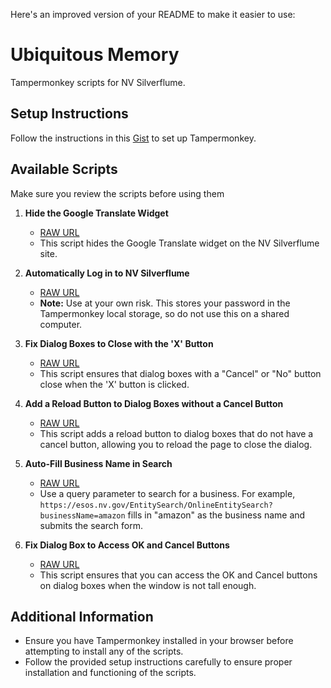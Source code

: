 Here's an improved version of your README to make it easier to use:

# Ubiquitous Memory
Tampermonkey scripts for NV Silverflume.

## Setup Instructions
Follow the instructions in this [Gist](https://gist.github.com/jesterjunk/0344f1a7c1f67f52ffc716b17ee7f240) to set up Tampermonkey. 

## Available Scripts
Make sure you review the scripts before using them


1. **Hide the Google Translate Widget**
   * [RAW URL](https://github.com/rwebernvsos/ubiquitous-memory/raw/main/hide-translate-widget.js)
   * This script hides the Google Translate widget on the NV Silverflume site.

2. **Automatically Log in to NV Silverflume**
   * [RAW URL](https://github.com/rwebernvsos/ubiquitous-memory/raw/main/auto-login.js)
   * **Note:** Use at your own risk. This stores your password in the Tampermonkey local storage, so do not use this on a shared computer.

3. **Fix Dialog Boxes to Close with the 'X' Button**
   * [RAW URL](https://github.com/rwebernvsos/ubiquitous-memory/raw/main/trigger-cancel-or-no-on-x-click.js)
   * This script ensures that dialog boxes with a "Cancel" or "No" button close when the 'X' button is clicked.

4. **Add a Reload Button to Dialog Boxes without a Cancel Button**
   * [RAW URL](https://github.com/rwebernvsos/ubiquitous-memory/raw/main/add-reload-fein-info-dialog.js)
   * This script adds a reload button to dialog boxes that do not have a cancel button, allowing you to reload the page to close the dialog.

5. **Auto-Fill Business Name in Search**
   * [RAW URL](https://github.com/rwebernvsos/ubiquitous-memory/raw/main/auto-fill-business-name.js)
   * Use a query parameter to search for a business. For example, `https://esos.nv.gov/EntitySearch/OnlineEntitySearch?businessName=amazon` fills in "amazon" as the business name and submits the search form.

6. **Fix Dialog Box to Access OK and Cancel Buttons**
   * [RAW URL](https://github.com/rwebernvsos/ubiquitous-memory/raw/main/fix-popup-scroll.js)
   * This script ensures that you can access the OK and Cancel buttons on dialog boxes when the window is not tall enough.

## Additional Information
* Ensure you have Tampermonkey installed in your browser before attempting to install any of the scripts.
* Follow the provided setup instructions carefully to ensure proper installation and functioning of the scripts.
  

